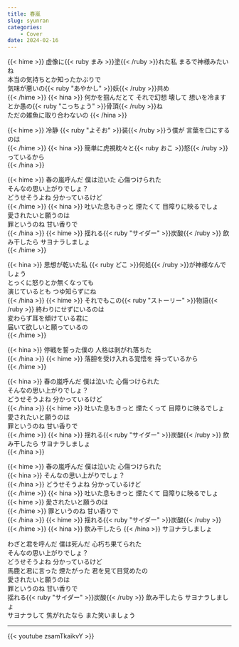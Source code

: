 ```yaml
---
title: 春嵐
slug: syunran
categories:
    - Cover
date: 2024-02-16
---
```


{{< hime >}}
虚像に{{< ruby まみ >}}塗{{< /ruby >}}れた私 まるで神様みたいね  
本当の気持ちとか知ったかぶりで  
気味が悪いの{{< ruby "あやかし" >}}妖{{< /ruby >}}共め  
{{< /hime >}}
{{< hina >}}
何かを掴んだとて それで幻想 壊して 
想いを冷ますとか愚の{{< ruby "こっちょう" >}}骨頂{{< /ruby >}}ね  
ただの雑魚に取り合わないの 
{{< /hina >}}

{{< hime >}}
冷静 {{< ruby "よそお" >}}装{{< /ruby >}}う僕が 言葉を口にするのは  
{{< /hime >}}
{{< hina >}}
簡単に虎視眈々と{{< ruby おこ >}}怒{{< /ruby >}}っているから  
{{< /hina >}}

{{< hime >}}
春の嵐呼んだ 僕は泣いた 心傷つけられた  
そんなの思い上がりでしょ？  
どうせそうよね 分かっているけど  
{{< /hime >}}
{{< hina >}}
吐いた息もきっと 煙たくて 目障りに映るでしょ  
愛されたいと願うのは  
罪というのね 甘い香りで  
{{< /hina >}}
{{< hime >}}
揺れる{{< ruby "サイダー" >}}炭酸{{< /ruby >}} 飲み干したら サヨナラしましょ  
{{< /hime >}}

{{< hina >}}
思想が乾いた私 {{< ruby どこ >}}何処{{< /ruby >}}が神様なんでしょう  
とっくに怒りとか無くなっても  
演じているとも つゆ知らずにね  
{{< /hina >}}
{{< hime >}}
それでもこの{{< ruby "ストーリー" >}}物語{{< /ruby >}} 終わりにせずにいるのは  
変わらず耳を傾けている君に  
届いて欲しいと願っているの  
{{< /hime >}}

{{< hina >}}
停戦を誓った僕の 人格は剥がれ落ちた  
{{< /hina >}}
{{< hime >}}
落胆を受け入れる覚悟を 持っているから  
{{< /hime >}}

{{< hina >}}
春の嵐呼んだ 僕は泣いた 心傷つけられた  
そんなの思い上がりでしょ？  
どうせそうよね 分かっているけど  
{{< /hina >}}
{{< hime >}}
吐いた息もきっと 煙たくって 目障りに映るでしょ  
愛されたいと願うのは  
罪というのね 甘い香りで  
{{< /hime >}}
{{< hina >}}
揺れる{{< ruby "サイダー" >}}炭酸{{< /ruby >}} 飲み干したら サヨナラしましょ  
{{< /hina >}}

{{< hime >}}
春の嵐呼んだ 僕は泣いた 心傷つけられた  
{{< hina >}}
そんなの思い上がりでしょ？  
{{< /hina >}}
どうせそうよね 分かっているけど  
{{< /hime >}}
{{< hina >}}
吐いた息もきっと 煙たくて 目障りに映るでしょ  
{{< hime >}}
愛されたいと願うのは  
{{< /hime >}}
罪というのね 甘い香りで  
{{< /hina >}}
{{< hime >}}
揺れる{{< ruby "サイダー" >}}炭酸{{< /ruby >}} 
{{< /hime >}}
{{< hina >}}
飲み干したら 
{{< /hina >}}
サヨナラしましょ  

わざと君を呼んだ 僕は死んだ 心朽ち果てられた  
そんなの思い上がりでしょ？  
どうせそうよね 分かっているけど  
馬鹿と君に言った 煙たがった 君を見て目覚めたの  
愛されたいと願うのは  
罪というのね 甘い香りで  
揺れる{{< ruby "サイダー" >}}炭酸{{< /ruby >}} 
飲み干したら 
サヨナラしましょ  
サヨナラして 焦がれたなら また笑いましょう  

---

{{< youtube zsamTkaikvY >}}